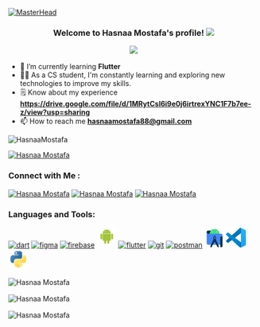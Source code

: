 

[![MasterHead](https://miro.medium.com/max/1400/1*vkfI4nFNheC5v0p7wzDtGg.gif)](https://rishavchanda.io)

<h3 align="center">
  Welcome to Hasnaa Mostafa's profile!
  <img src="https://media.giphy.com/media/hvRJCLFzcasrR4ia7z/giphy.gif" width="28">
</h3>

<!-- Typing SVG by DenverCoder1 - https://github.com/DenverCoder1/readme-typing-svg -->
<p align="center">
  <a href="https://github.com/DenverCoder1/readme-typing-svg"><img src="https://readme-typing-svg.herokuapp.com/?lines=Flutter%20developer;Always%20learning%20new%20things&font=Fira%20Code&center=true&width=440&height=45&color=f75c7e&vCenter=true&size=22"></a>
</p>

- 🏢 I’m currently learning **Flutter**
- 👨‍💻 As a CS student, I'm constantly learning and exploring new technologies to improve my skills.
- 🗒️ Know about my experience **https://drive.google.com/file/d/1MRytCsl6i9e0j6irtrexYNC1F7b7ee-z/view?usp=sharing**
- 📫 How to reach me **hasnaamostafa88@gmail.com**

<p align="left"> <img src="https://komarev.com/ghpvc/?username=HasnaaMostafa&label=Profile%20views&color=0e75b6&style=flat" alt="HasnaaMostafa" /> </p>

<p align="left"> <a href="https://github.com/ryo-ma/github-profile-trophy"><img src="https://github-profile-trophy.vercel.app/?username=HasnaaMostafa&theme=tokyonight&no-frame=true&no-bg=true" alt="Hasnaa Mostafa" /></a> </p>

### Connect with Me :

<p align="left">
<a href="https://www.linkedin.com/in/hasnaa-mostafa-885876260/" target="blank"><img align="center" src="https://raw.githubusercontent.com/rahuldkjain/github-profile-readme-generator/master/src/images/icons/Social/linked-in-alt.svg" alt="Hasnaa Mostafa" height="30" width="40" /></a>
<a href="https://www.facebook.com/profile.php?id=100007874898907" target="blank"><img align="center" src="https://raw.githubusercontent.com/rahuldkjain/github-profile-readme-generator/master/src/images/icons/Social/facebook.svg" alt="Hasnaa Mostafa" height="30" width="40" /></a>
<a href="https://x.com/Hasnaa_mostafa_?t=n2ASsLVm0g3TTDowLJBYNQ&s=35" target="blank"><img align="center" src="https://raw.githubusercontent.com/rahuldkjain/github-profile-readme-generator/master/src/images/icons/Social/twitter.svg" alt="Hasnaa Mostafa" height="30" width="40" /></a>
</p>
<h3 align="left">Languages and Tools:</h3>
<p align="left"> <a href="https://dart.dev" target="_blank" rel="noreferrer"> <img src="https://www.vectorlogo.zone/logos/dartlang/dartlang-icon.svg" alt="dart" width="40" height="40"/></a> <a href="https://www.figma.com/" target="_blank" rel="noreferrer"> <img src="https://www.vectorlogo.zone/logos/figma/figma-icon.svg" alt="figma" width="40" height="40"/></a> <a href="https://firebase.google.com/" target="_blank" rel="noreferrer"> <img src="https://www.vectorlogo.zone/logos/firebase/firebase-icon.svg" alt="firebase" width="40" height="40"/></a>
<a href="https://developer.android.com" target="_blank" rel="noreferrer"> <img src="https://raw.githubusercontent.com/devicons/devicon/master/icons/android/android-original-wordmark.svg" alt="android" width="40" height="40"/></a> <a href="https://flutter.dev" target="_blank" rel="noreferrer"> <img src="https://www.vectorlogo.zone/logos/flutterio/flutterio-icon.svg" alt="flutter" width="40" height="40"/></a> <a href="https://git-scm.com/" target="_blank" rel="noreferrer"> <img src="https://www.vectorlogo.zone/logos/git-scm/git-scm-icon.svg" alt="git" width="40" height="40"/></a> <a href="https://postman.com" target="_blank" rel="noreferrer"> <img src="https://www.vectorlogo.zone/logos/getpostman/getpostman-icon.svg" alt="postman" width="40" height="40"/></a> 
<a href="https://developer.android.com/studio" target="_blank" rel="noreferrer"> <img src="https://github.com/devicons/devicon/blob/v2.16.0/icons/androidstudio/androidstudio-original.svg" alt="android studio" width="40" height="40"/></a> <a href="https://code.visualstudio.com/" target="_blank" rel="noreferrer"> <img src="https://github.com/devicons/devicon/blob/v2.16.0/icons/vscode/vscode-original.svg" alt="vs code" width="40" height="40"/></a> <a href="https://www.python.org/" target="_blank" rel="noreferrer"> <img src="https://github.com/devicons/devicon/blob/v2.16.0/icons/python/python-original.svg" alt="python" width="40" height="40"/> </a>
</p>

<p><img align="center"src="https://github-readme-stats.vercel.app/api/top-langs?username=HasnaaMostafa&show_icons=true&locale=en&layout=compact&theme=tokyonight" alt="Hasnaa Mostafa"/></p>
<p><img align="center"src="https://github-readme-stats.vercel.app/api?username=HasnaaMostafa&show_icons=true&locale=en&theme=tokyonight" alt="Hasnaa Mostafa"/></p>
<p><img align="center" src="https://github-readme-streak-stats.herokuapp.com/?user=HasnaaMostafa&&theme=tokyonight" alt="Hasnaa Mostafa" /></p>



<!--
- 💬 Ask me about **Flutter**
- 📫 How to reach me **hasnaamostafa88@gmail.com**


**HasnaaMostafa/HasnaaMostafa** is a ✨ _special_ ✨ repository because its `README.md` (this file) appears on your GitHub profile.

Here are some ideas to get you started:

- 🔭 I’m currently working on ...
- 🌱 I’m currently learning ...
- 👯 I’m looking to collaborate on ...
- 🤔 I’m looking for help with ...
- 💬 Ask me about ...
- 📫 How to reach me: ...
- 😄 Pronouns: ...
- ⚡ Fun fact: ...
-->
